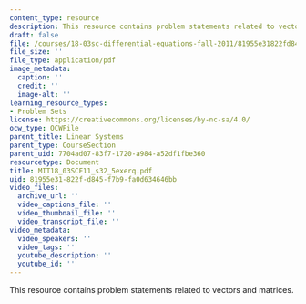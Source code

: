 ```yaml
---
content_type: resource
description: This resource contains problem statements related to vectors and matrices.
draft: false
file: /courses/18-03sc-differential-equations-fall-2011/81955e31822fd845f7b9fa0d634646bb_MIT18_03SCF11_s32_5exerq.pdf
file_size: ''
file_type: application/pdf
image_metadata:
  caption: ''
  credit: ''
  image-alt: ''
learning_resource_types:
- Problem Sets
license: https://creativecommons.org/licenses/by-nc-sa/4.0/
ocw_type: OCWFile
parent_title: Linear Systems
parent_type: CourseSection
parent_uid: 7704ad07-83f7-1720-a984-a52df1fbe360
resourcetype: Document
title: MIT18_03SCF11_s32_5exerq.pdf
uid: 81955e31-822f-d845-f7b9-fa0d634646bb
video_files:
  archive_url: ''
  video_captions_file: ''
  video_thumbnail_file: ''
  video_transcript_file: ''
video_metadata:
  video_speakers: ''
  video_tags: ''
  youtube_description: ''
  youtube_id: ''
---
```

This resource contains problem statements related to vectors and matrices.